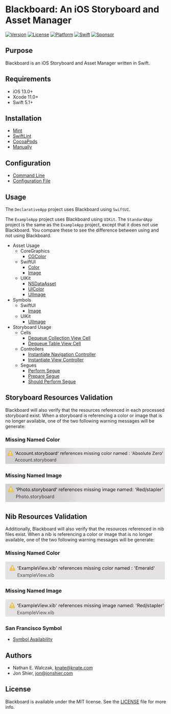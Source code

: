 # Blackboard: An iOS Storyboard and Asset Manager

[![Version](https://img.shields.io/badge/version-9.2.0-brightgreen.svg)]()
[![License](https://img.shields.io/badge/license-MIT-222222.svg)](http://opensource.org/licenses/MIT)
[![Platform](https://img.shields.io/badge/platform-iOS-lightgrey.svg)](https://developer.apple.com/ios/)
[![Swift](https://img.shields.io/badge/swift-5.1-yellow.svg)](https://swift.org)
[![Sponsor](https://img.shields.io/badge/Sponsor-Detroit%20Labs-000000.svg)](http://www.detroitlabs.com/)

## Purpose

Blackboard is an iOS Storyboard and Asset Manager written in Swift.

## Requirements

- iOS 13.0+
- Xcode 11.0+
- Swift 5.1+

## Installation

- [Mint](/README/Installation/Mint.md#installation)
- [SwiftLint](/README/Installation/SwiftLint.md#installation)
- [CocoaPods](/README/Installation/CocoaPods.md#installation)
- [Manually](/README/Installation/Manually.md#installation)

## Configuration

- [Command Line](/README/Configuration/README.md#command-line)
- [Configuration File](/README/Configuration/README.md#configuration-file)

## Usage

The `DeclarativeApp` project uses Blackboard using `SwiftUI`.

The `ExampleApp` project uses Blackboard using `UIKit`.
The `StandardApp` project is the same as the `ExampleApp` project, except that it does not use Blackboard.
You compare these to see the difference between using and not using Blackboard.

- Asset Usage
  - CoreGraphics
    - [CGColor](/README/Usage/CGColor.md#cgcolor-usage)
  - SwiftUI
    - [Color](/README/Usage/Color.md#color-usage)
    - [Image](/README/Usage/Image.md#image-usage)
  - UIKit
    - [NSDataAsset](/README/Usage/NSDataAsset.md#nsdataasset-usage)
    - [UIColor](/README/Usage/UIColor.md#uicolor-usage)
    - [UIImage](/README/Usage/UIImage.md#uiimage-usage)
- Symbols
  - SwiftUI
    - [Image](/README/Usage/SymbolImage.md#symbol-image-usage)
  - UIKit
    - [UIImage](/README/Usage/SymbolUIImage.md#symbol-uiimage-usage)
- Storyboard Usage
  - Cells
    - [Dequeue Collection View Cell](/README/Usage/UICollectionViewCell.md#dequeue-collection-view-cell-usage)
    - [Dequeue Table View Cell](/README/Usage/UITableViewCell.md#dequeue-table-view-cell-usage)
  - Controllers
    - [Instantiate Navigation Controller](/README/Usage/UINavigationController.md#instantiate-navigation-controller-usage)
    - [Instantiate View Controller](/README/Usage/UIViewController.md#instantiate-view-controller-usage)
  - Segues
    - [Perform Segue](/README/Usage/UIStoryboardSeguePerform.md#perform-segue-usage)
    - [Prepare Segue](/README/Usage/UIStoryboardSeguePrepare.md#prepare-segue-usage)
    - [Should Perform Segue](/README/Usage/UIStoryboardSegueShouldPerform.md#should-perform-segue-usage)

## Storyboard Resources Validation

Blackboard will also verify that the resources referenced in each processed storyboard exist.
When a storyboard is referencing a color or image that is no longer available,
one of the two following warning messages will be generate:

### Missing Named Color
![Missing Named Color Warning](README/Images/StoryboardWarningMissingNamedColor.png)

### Missing Named Image
![Missing Named Image Warning](README/Images/StoryboardWarningMissingNamedImage.png)

## Nib Resources Validation

Additionally, Blackboard will also verify that the resources referenced in nib files exist.
When a nib is referencing a color or image that is no longer available,
one of the two following warning messages will be generate:

### Missing Named Color
![Missing Named Color Warning](README/Images/NibWarningMissingNamedColor.png)

### Missing Named Image
![Missing Named Image Warning](README/Images/NibWarningMissingNamedImage.png)

### San Francisco Symbol
- [Symbol Availability](README/SymbolAvailability.md#symbol-availability)

## Authors

- Nathan E. Walczak, knate@knate.com
- Jon Shier, jon@jonshier.com

## License

Blackboard is available under the MIT license. See the [LICENSE](LICENSE) file for more info.
